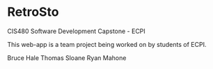 # RetroSto
CIS480 Software Development Capstone - ECPI

This web-app is a team project being worked on by students of ECPI.

Bruce Hale
Thomas Sloane
Ryan Mahone